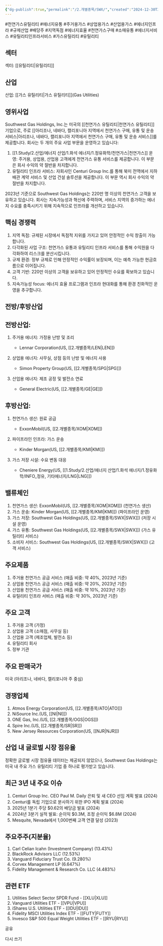 ```yaml
---
{"dg-publish":true,"permalink":"/2.개별종목/SWX/","created":"2024-12-30T21:02:02.987+09:00","updated":"2025-07-29T21:37:05.244+09:00"}
---
```


#천연가스유틸리티 #에너지유통 #주거용가스 #상업용가스 #산업용가스 #에너지인프라 #규제산업 #배당주 #지역독점 #에너지효율 #천연가스구매 #소매유통 #에너지서비스 #유틸리티인프라서비스 #가스유틸리티 #유틸리티

## 섹터

섹터: [[유틸리티\|유틸리티]]

## 산업

산업: [[가스 유틸리티\|가스 유틸리티]](Gas Utilities)

## 영위사업

Southwest Gas Holdings, Inc.는 미국의 [[천연가스 유틸리티\|천연가스 유틸리티]] 기업으로, 주로 [[아리조나, 네바다, 캘리포니아 지역에서 천연가스 구매, 유통 및 운송 서비스\|아리조나, 네바다, 캘리포니아 지역에서 천연가스 구매, 유통 및 운송 서비스]]를 제공합니다. 회사는 두 개의 주요 사업 부문을 운영하고 있습니다:

1. [[1.Study/2.산업/에너지 산업/1.화석 에너지/1.정유화학/천연가스\|천연가스]] 운영: 주거용, 상업용, 산업용 고객에게 천연가스 유통 서비스를 제공합니다. 이 부문은 회사 수익의 약 절반을 차지합니다.
2. 유틸리티 인프라 서비스: 자회사인 Centuri Group Inc.를 통해 북미 전역에서 지하 배관 계약 서비스 및 산업 건설 솔루션을 제공합니다. 이 부문 역시 회사 수익의 약 절반을 차지합니다.

2023년 기준으로 Southwest Gas Holdings는 220만 명 이상의 천연가스 고객을 보유하고 있습니다. 회사는 지속가능성과 혁신에 주력하며, 서비스 지역의 증가하는 에너지 수요를 충족시키기 위해 지속적으로 인프라를 개선하고 있습니다.

## 핵심 경쟁력

1. 지역 독점: 규제된 시장에서 독점적 지위를 가지고 있어 안정적인 수익 창출이 가능합니다.
2. 다각화된 사업 구조: 천연가스 유통과 유틸리티 인프라 서비스를 통해 수익원을 다각화하여 리스크를 분산시킵니다.
3. 규제 환경: 정부 규제로 인해 안정적인 수익률이 보장되며, 이는 예측 가능한 현금흐름으로 이어집니다.
4. 고객 기반: 220만 이상의 고객을 보유하고 있어 안정적인 수요를 확보하고 있습니다.
5. 지속가능성 focus: 에너지 효율 프로그램과 인프라 현대화를 통해 환경 친화적인 운영을 추구합니다.

## 전방/후방산업

## 전방산업:

1. 주거용 에너지: 가정용 난방 및 조리
    
    - Lennar Corporation(US, [[2.개별종목/LEN\|LEN]])
    
2. 상업용 에너지: 사무실, 상점 등의 난방 및 에너지 사용
    
    - Simon Property Group(US, [[2.개별종목/SPG\|SPG]])
    
3. 산업용 에너지: 제조 공정 및 발전소 연료
    
    - General Electric(US, [[2.개별종목/GE\|GE]])
    

## 후방산업:

1. 천연가스 생산: 원료 공급
    
    - ExxonMobil(US, [[2.개별종목/XOM\|XOM]])
    
2. 파이프라인 인프라: 가스 운송
    
    - Kinder Morgan(US, [[2.개별종목/KMI\|KMI]])
    
3. 가스 저장 시설: 수요 변동 대응
    
    - Cheniere Energy(US, [[1.Study/2.산업/에너지 산업/1.화석 에너지/1.정유화학/INFO_정유, 기타에너지/LNG\|LNG]])
    

## 밸류체인

1. 천연가스 생산: ExxonMobil(US, [[2.개별종목/XOM\|XOM]]) (천연가스 생산)
2. 가스 운송: Kinder Morgan(US, [[2.개별종목/KMI\|KMI]]) (파이프라인 운영)
3. 가스 저장: Southwest Gas Holdings(US, [[2.개별종목/SWX\|SWX]]) (저장 시설 운영)
4. 가스 유통: Southwest Gas Holdings(US, [[2.개별종목/SWX\|SWX]]) (가스 유틸리티 서비스)
5. 소비자 서비스: Southwest Gas Holdings(US, [[2.개별종목/SWX\|SWX]]) (고객 서비스)

## 주요제품

1. 주거용 천연가스 공급 서비스 (매출 비중: 약 40%, 2023년 기준)
2. 상업용 천연가스 공급 서비스 (매출 비중: 약 20%, 2023년 기준)
3. 산업용 천연가스 공급 서비스 (매출 비중: 약 10%, 2023년 기준)
4. 유틸리티 인프라 서비스 (매출 비중: 약 30%, 2023년 기준)

## 주요 고객

1. 주거용 고객 (가정)
2. 상업용 고객 (소매점, 사무실 등)
3. 산업용 고객 (제조업체, 발전소 등)
4. 유틸리티 회사
5. 정부 기관

## 주요 판매국가

미국 (아리조나, 네바다, 캘리포니아 주 중심)

## 경쟁업체

1. Atmos Energy Corporation(US, [[2.개별종목/ATO\|ATO]])
2. NiSource Inc.(US, [[NI\|NI]])
3. ONE Gas, Inc.(US, [[2.개별종목/OGS\|OGS]])
4. Spire Inc.(US, [[2.개별종목/SR\|SR]])
5. New Jersey Resources Corporation(US, [[NJR\|NJR]])

## 산업 내 글로벌 시장 점유율

정확한 글로벌 시장 점유율 데이터는 제공되지 않았으나, Southwest Gas Holdings는 미국 내 주요 가스 유틸리티 기업 중 하나로 평가받고 있습니다.

## 최근 3년 내 주요 이슈

1. Centuri Group Inc. CEO Paul M. Daily 은퇴 및 새 CEO 선임 계획 발표 (2024)
2. Centuri를 독립 기업으로 분사하기 위한 IPO 계획 발표 (2024)
3. 2025년 1분기 주당 $0.62의 배당금 발표 (2024)
4. 2024년 3분기 실적 발표: 순이익 $0.3M, 조정 순이익 $6.8M (2024)
5. Mesquite, Nevada에서 1,000번째 고객 연결 달성 (2023)

## 주요주주(지분율)

1. Carl Celian Icahn (Investment Company) (13.43%)
2. BlackRock Advisors LLC (12.53%)
3. Vanguard Fiduciary Trust Co. (9.280%)
4. Corvex Management LP (6.647%)
5. Fidelity Management & Research Co. LLC (4.483%)

## 관련 ETF

1. Utilities Select Sector SPDR Fund - [[XLU\|XLU]]
2. Vanguard Utilities ETF - [[VPU\|VPU]]
3. iShares U.S. Utilities ETF - [[IDU\|IDU]]
4. Fidelity MSCI Utilities Index ETF - [[FUTY\|FUTY]]
5. Invesco S&P 500 Equal Weight Utilities ETF - [[RYU\|RYU]]

공유

다시 쓰기